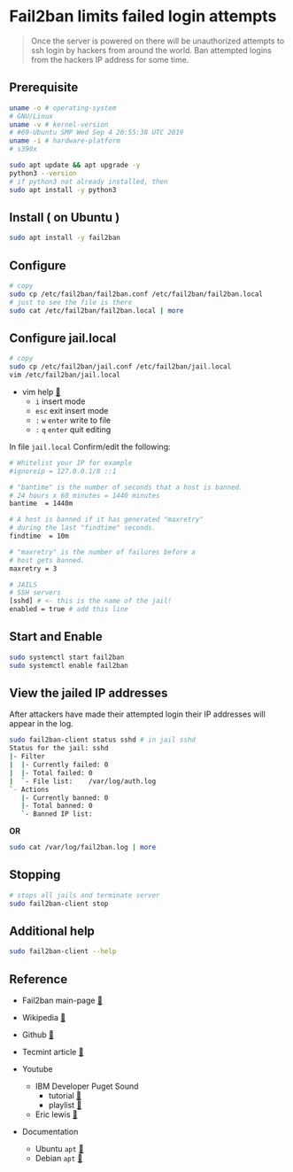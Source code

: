 # Fail2ban limits failed login attempts

> Once the server is powered on there will be
> unauthorized attempts to ssh login by hackers
> from around the world. Ban attempted logins
> from the hackers IP address for some time.

## Prerequisite
```bash
uname -o # operating-system
# GNU/Linux
uname -v # kernel-version
# #69-Ubuntu SMP Wed Sep 4 20:55:38 UTC 2019
uname -i # hardware-platform
# s390x

sudo apt update && apt upgrade -y
python3 --version
# if python3 not already installed, then
sudo apt install -y python3
```

## Install ( on Ubuntu )
```bash
sudo apt install -y fail2ban
```

## Configure
```bash
# copy
sudo cp /etc/fail2ban/fail2ban.conf /etc/fail2ban/fail2ban.local
# just to see the file is there
sudo cat /etc/fail2ban/fail2ban.local | more
```

## Configure jail.local
```bash
# copy
sudo cp /etc/fail2ban/jail.conf /etc/fail2ban/jail.local
vim /etc/fail2ban/jail.local
```
* vim help [:link:](https://vimhelp.org/)
  * `i` insert mode
  * `esc` exit insert mode
  * `:` `w` `enter` write to file
  * `:` `q` `enter` quit editing

In file `jail.local` Confirm/edit the following:

```bash
# Whitelist your IP for example
#ignoreip = 127.0.0.1/8 ::1

# "bantime" is the number of seconds that a host is banned.
# 24 hours x 60 minutes = 1440 minutes
bantime  = 1440m

# A host is banned if it has generated "maxretry" 
# during the last "findtime" seconds.
findtime  = 10m

# "maxretry" is the number of failures before a 
# host gets banned.
maxretry = 3

# JAILS
# SSH servers
[sshd] # <- this is the name of the jail!
enabled = true # add this line
```

## Start and Enable
```bash
sudo systemctl start fail2ban
sudo systemctl enable fail2ban
```

## View the jailed IP addresses
After attackers have made their attempted login
their IP addresses will appear in the log.

```bash
sudo fail2ban-client status sshd # in jail sshd
Status for the jail: sshd
|- Filter
|  |- Currently failed:	0
|  |- Total failed:	0
|  `- File list:	/var/log/auth.log
`- Actions
   |- Currently banned:	0
   |- Total banned:	0
   `- Banned IP list:
```
__OR__

```bash
sudo cat /var/log/fail2ban.log | more
```

## Stopping
```bash
# stops all jails and terminate server
sudo fail2ban-client stop
```
## Additional help
```bash
sudo fail2ban-client --help
```
## Reference

* Fail2ban main-page [:link:](https://www.fail2ban.org/wiki/index.php/Main_Page)
* Wikipedia [:link:](https://en.wikipedia.org/wiki/Fail2ban)
* Github [:link:](https://github.com/fail2ban/fail2ban)
* Tecmint article [:link:](https://www.tecmint.com/use-fail2ban-to-secure-linux-server/)

* Youtube
  - IBM Developer Puget Sound 
    * tutorial [:link:]()
    * playlist [:link:](https://www.youtube.com/playlist?list=PL-j7VyctKguuCO8WkzaYauh4NosbtGLC_)
  - Eric lewis [:link:](https://youtu.be/Sm5XlFxWqdo)

* Documentation
  - Ubuntu `apt` [:link:](https://help.ubuntu.com/lts/serverguide/apt.html)
  - Debian `apt` [:link:](https://www.debian.org/doc/manuals/debian-handbook/sect.apt-get.en.html)
